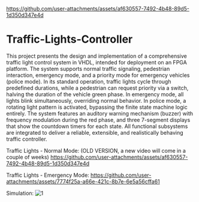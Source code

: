 https://github.com/user-attachments/assets/af630557-7492-4b48-89d5-1d350d347e4d
# Traffic-Lights-Controller
This project presents the design and implementation of a comprehensive traffic light control system in VHDL, intended for deployment on an FPGA platform. The system supports normal traffic signaling, pedestrian interaction, emergency mode, and a priority mode for emergency vehicles (police mode). In its standard operation, traffic lights cycle through predefined durations, while a pedestrian can request priority via a switch, halving the duration of the vehicle green phase. In emergency mode, all lights blink simultaneously, overriding normal behavior. In police mode, a rotating light pattern is activated, bypassing the finite state machine logic entirely. The system features an auditory warning mechanism (buzzer) with frequency modulation during the red phase, and three 7-segment displays that show the countdown timers for each state. All functional subsystems are integrated to deliver a reliable, extensible, and realistically behaving traffic controller.

Traffic Lights - Normal Mode: (OLD VERSION, a new video will come in a couple of weeks)
https://github.com/user-attachments/assets/af630557-7492-4b48-89d5-1d350d347e4d

Traffic Lights - Emergency Mode:
https://github.com/user-attachments/assets/7774f25a-a66e-421c-8b7e-6e5a56cffa61

Simulation:
![1](https://github.com/user-attachments/assets/ed007762-74b3-4e94-b316-8e735369d160)
